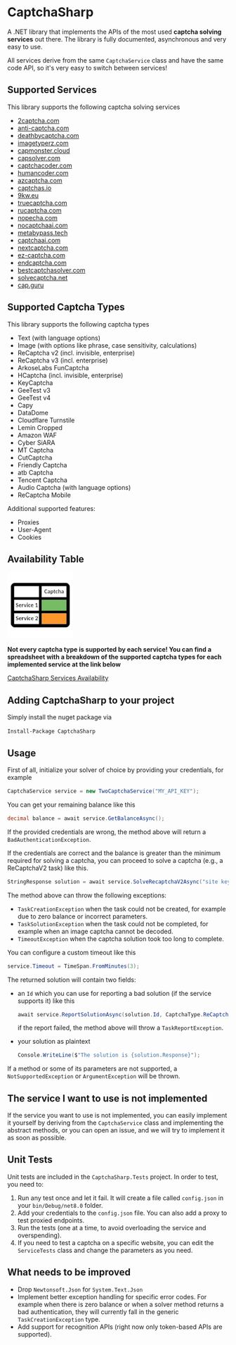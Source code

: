 # CaptchaSharp
A .NET library that implements the APIs of the most used **captcha solving services** out there.
The library is fully documented, asynchronous and very easy to use.

All services derive from the same `CaptchaService` class and have the same code API, so it's very easy to switch between services!

## Supported Services
This library supports the following captcha solving services
- [2captcha.com](https://2captcha.com/)
- [anti-captcha.com](https://anti-captcha.com/)
- [deathbycaptcha.com](https://deathbycaptcha.com/)
- [imagetyperz.com](https://www.imagetyperz.com/)
- [capmonster.cloud](https://capmonster.cloud/)
- [capsolver.com](https://capsolver.com/)
- [captchacoder.com](https://captchacoder.com/)
- [humancoder.com](https://humancoder.com/)
- [azcaptcha.com](https://azcaptcha.com/)
- [captchas.io](https://captchas.io/)
- [9kw.eu](https://www.9kw.eu/)
- [truecaptcha.com](https://truecaptcha.com/)
- [rucaptcha.com](https://rucaptcha.com/)
- [nopecha.com](https://nopecha.com/)
- [nocaptchaai.com](https://nocaptchaai.com/)
- [metabypass.tech](https://metabypass.tech/)
- [captchaai.com](https://captchaai.com/)
- [nextcaptcha.com](https://nextcaptcha.com/)
- [ez-captcha.com](https://ez-captcha.com/)
- [endcaptcha.com](https://endcaptcha.com/)
- [bestcaptchasolver.com](https://bestcaptchasolver.com/)
- [solvecaptcha.net](https://solvecaptcha.net/)
- [cap.guru](https://cap.guru/)

## Supported Captcha Types
This library supports the following captcha types
- Text (with language options)
- Image (with options like phrase, case sensitivity, calculations)
- ReCaptcha v2 (incl. invisible, enterprise)
- ReCaptcha v3 (incl. enterprise)
- ArkoseLabs FunCaptcha
- HCaptcha (incl. invisible, enterprise)
- KeyCaptcha
- GeeTest v3
- GeeTest v4
- Capy
- DataDome
- Cloudflare Turnstile
- Lemin Cropped
- Amazon WAF
- Cyber SiARA
- MT Captcha
- CutCaptcha
- Friendly Captcha
- atb Captcha
- Tencent Captcha
- Audio Captcha (with language options)
- ReCaptcha Mobile

Additional supported features:
- Proxies
- User-Agent
- Cookies

## Availability Table

![Availability Table Logo](availability_table_logo.png?raw=true)

**Not every captcha type is supported by each service! You can find a spreadsheet with a breakdown of the supported captcha types for each implemented service at the link below**

[CaptchaSharp Services Availability](https://1drv.ms/x/s!Al8HxSfx2JL3ePfRK23aUt34eCk?e=WNCPh9)

## Adding CaptchaSharp to your project
Simply install the nuget package via

`Install-Package CaptchaSharp`

## Usage
First of all, initialize your solver of choice by providing your credentials, for example
```csharp
CaptchaService service = new TwoCaptchaService("MY_API_KEY");
```

You can get your remaining balance like this
```csharp
decimal balance = await service.GetBalanceAsync();
```

If the provided credentials are wrong, the method above will return a `BadAuthenticationException`.

If the credentials are correct and the balance is greater than the minimum required for solving a captcha, you can proceed to solve a captcha (e.g., a ReCaptchaV2 task) like this.

```csharp
StringResponse solution = await service.SolveRecaptchaV2Async("site key", "site url");
```

The method above can throw the following exceptions:
- `TaskCreationException` when the task could not be created, for example due to zero balance or incorrect parameters.
- `TaskSolutionException` when the task could not be completed, for example when an image captcha cannot be decoded.
- `TimeoutException` when the captcha solution took too long to complete.

You can configure a custom timeout like this

```csharp
service.Timeout = TimeSpan.FromMinutes(3);
```

The returned solution will contain two fields:

-   an `Id` which you can use for reporting a bad solution (if the service supports it) like this
    ```csharp
    await service.ReportSolutionAsync(solution.Id, CaptchaType.ReCaptchaV2);
    ```
    if the report failed, the method above will throw a `TaskReportException`.


-   your solution as plaintext
    ```csharp
    Console.WriteLine($"The solution is {solution.Response}");
    ```

If a method or some of its parameters are not supported, a `NotSupportedException` or `ArgumentException` will be thrown.

## The service I want to use is not implemented
If the service you want to use is not implemented, you can easily implement it yourself by deriving from the `CaptchaService` class and implementing the abstract methods, or you can open an issue, and we will try to implement it as soon as possible.

## Unit Tests
Unit tests are included in the `CaptchaSharp.Tests` project. In order to test, you need to:
1. Run any test once and let it fail. It will create a file called `config.json` in your `bin/Debug/net8.0` folder.
2. Add your credentials to the `config.json` file. You can also add a proxy to test proxied endpoints.
3. Run the tests (one at a time, to avoid overloading the service and overspending).
4. If you need to test a captcha on a specific website, you can edit the `ServiceTests` class and change the parameters as you need.

## What needs to be improved
- Drop `Newtonsoft.Json` for `System.Text.Json`
- Implement better exception handling for specific error codes. For example when there is zero balance or when a solver method returns a bad authentication, they will currently fall in the generic `TaskCreationException` type.
- Add support for recognition APIs (right now only token-based APIs are supported).
